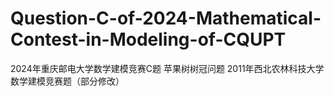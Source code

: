 # Question-C-of-2024-Mathematical-Contest-in-Modeling-of-CQUPT
2024年重庆邮电大学数学建模竞赛C题 苹果树树冠问题  2011年西北农林科技大学数学建模竞赛题（部分修改）
